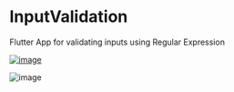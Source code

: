 # InputValidation
Flutter App for validating inputs using Regular Expression

[![image](https://user-images.githubusercontent.com/68733763/230389336-2ce86431-d361-4faf-a2d2-16ed2a281268.png)](https://github.com/Dhaval-Thummar-529/InputValidation.git)


![image](https://user-images.githubusercontent.com/68733763/230392412-978ae277-6fd1-4f11-b94e-3c15fa4eb5b7.png)

